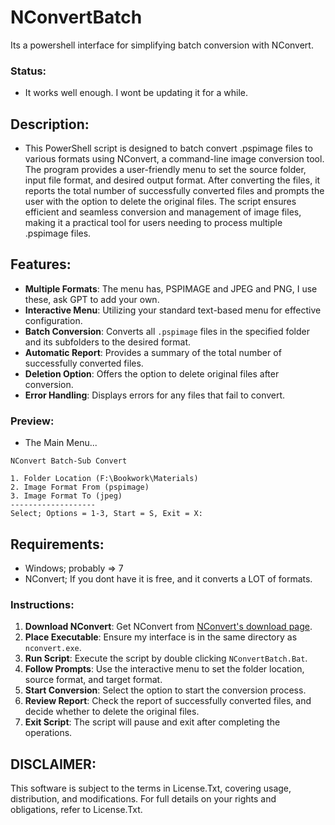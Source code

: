# NConvertBatch
Its a powershell interface for simplifying batch conversion with NConvert.

### Status:
- It works well enough. I wont be updating it for a while.

## Description:
- This PowerShell script is designed to batch convert .pspimage files to various formats using NConvert, a command-line image conversion tool. The program provides a user-friendly menu to set the source folder, input file format, and desired output format. After converting the files, it reports the total number of successfully converted files and prompts the user with the option to delete the original files. The script ensures efficient and seamless conversion and management of image files, making it a practical tool for users needing to process multiple .pspimage files.

## Features:
- **Multiple Formats**: The menu has, PSPIMAGE and JPEG and PNG, I use these, ask GPT to add your own.
- **Interactive Menu**: Utilizing your standard text-based menu for effective configuration.
- **Batch Conversion**: Converts all `.pspimage` files in the specified folder and its subfolders to the desired format.
- **Automatic Report**: Provides a summary of the total number of successfully converted files.
- **Deletion Option**: Offers the option to delete original files after conversion.
- **Error Handling**: Displays errors for any files that fail to convert.

### Preview:
- The Main Menu...
```
NConvert Batch-Sub Convert

1. Folder Location (F:\Bookwork\Materials)
2. Image Format From (pspimage)
3. Image Format To (jpeg)
-------------------
Select; Options = 1-3, Start = S, Exit = X:

```

## Requirements:
- Windows; probably => 7
- NConvert; If you dont have it is free, and it converts a LOT of formats.

### Instructions:
1. **Download NConvert**: Get NConvert from [NConvert's download page](https://www.xnview.com/en/nconvert/#downloads).
2. **Place Executable**: Ensure my interface is in the same directory as `nconvert.exe`.
3. **Run Script**: Execute the script by double clicking `NConvertBatch.Bat`.
4. **Follow Prompts**: Use the interactive menu to set the folder location, source format, and target format.
5. **Start Conversion**: Select the option to start the conversion process.
6. **Review Report**: Check the report of successfully converted files, and decide whether to delete the original files.
7. **Exit Script**: The script will pause and exit after completing the operations.

## DISCLAIMER:
This software is subject to the terms in License.Txt, covering usage, distribution, and modifications. For full details on your rights and obligations, refer to License.Txt.
